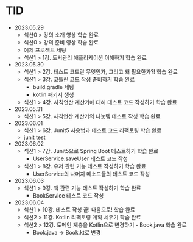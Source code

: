 # TID

- 2023.05.29
    - 섹션0 > 강의 소개 영상 학습 완료
    - 섹션0 > 강의 준비 영상 학습 완료
    - 예제 프로젝트 세팅
    - 섹션1 > 1강. 도서관리 애플리케이션 이해하기 학습 완료
- 2023.05.30
    - 섹션1 > 2강. 테스트 코드란 무엇인가, 그리고 왜 필요한가?! 학습 완료
    - 섹션1 > 3강. 코틀린 코드 작성 준비하기 학습 완료
        - build.gradle 세팅
        - kotlin 패키지 생성
    - 섹션1 > 4강. 사칙연산 계산기에 대해 테스트 코드 작성하기 학습 완료
- 2023.05.31
    - 섹션1 > 5강. 사칙연산 계산기의 나눗템 테스트 작성 학습 완료
- 2023.06.01
    - 섹션1 > 6강. Junit5 사용법과 테스트 코드 리팩토링 학습 완료
    - junit test
- 2023.06.02
    - 섹션1 > 7강. Junit5으로 Spring Boot 테스트하기 학습 완료
        - UserService.saveUser 테스트 코드 작성
    - 섹션1 > 8강. 유저 관련 기능 테스트 작성하기 학습 완료
        - UserService의 나머지 메소드들의 테스트 코드 작성
- 2023.06.03
    - 섹션1 > 9깅. 책 관련 기능 테스트 작성하기 학습 완료
        - BookService 테스트 코드 작성
- 2023.06.04
    - 섹션1 > 10강. 테스트 작성 끝! 다음으로! 학습 완료
    - 섹션2 > 11강. Kotlin 리팩토링 계획 세우기 학습 완료
    - 섹션2 > 12강. 도메인 계층을 Kotlin으로 변경하기 - Book.java 학습 완료
        - Book.java -> Book.kt로 변경
